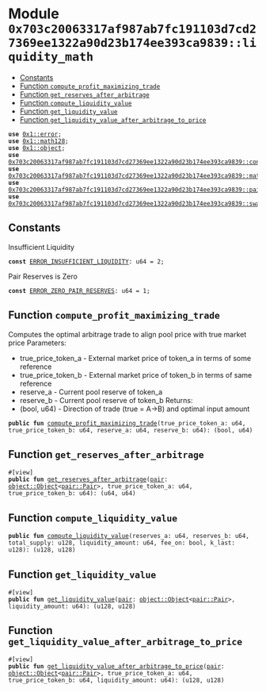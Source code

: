 
<a id="0x703c20063317af987ab7fc191103d7cd27369ee1322a90d23b174ee393ca9839_liquidity_math"></a>

# Module `0x703c20063317af987ab7fc191103d7cd27369ee1322a90d23b174ee393ca9839::liquidity_math`



-  [Constants](#@Constants_0)
-  [Function `compute_profit_maximizing_trade`](#0x703c20063317af987ab7fc191103d7cd27369ee1322a90d23b174ee393ca9839_liquidity_math_compute_profit_maximizing_trade)
-  [Function `get_reserves_after_arbitrage`](#0x703c20063317af987ab7fc191103d7cd27369ee1322a90d23b174ee393ca9839_liquidity_math_get_reserves_after_arbitrage)
-  [Function `compute_liquidity_value`](#0x703c20063317af987ab7fc191103d7cd27369ee1322a90d23b174ee393ca9839_liquidity_math_compute_liquidity_value)
-  [Function `get_liquidity_value`](#0x703c20063317af987ab7fc191103d7cd27369ee1322a90d23b174ee393ca9839_liquidity_math_get_liquidity_value)
-  [Function `get_liquidity_value_after_arbitrage_to_price`](#0x703c20063317af987ab7fc191103d7cd27369ee1322a90d23b174ee393ca9839_liquidity_math_get_liquidity_value_after_arbitrage_to_price)


<pre><code><b>use</b> <a href="">0x1::error</a>;
<b>use</b> <a href="">0x1::math128</a>;
<b>use</b> <a href="">0x1::object</a>;
<b>use</b> <a href="controller.md#0x703c20063317af987ab7fc191103d7cd27369ee1322a90d23b174ee393ca9839_controller">0x703c20063317af987ab7fc191103d7cd27369ee1322a90d23b174ee393ca9839::controller</a>;
<b>use</b> <a href="math.md#0x703c20063317af987ab7fc191103d7cd27369ee1322a90d23b174ee393ca9839_math">0x703c20063317af987ab7fc191103d7cd27369ee1322a90d23b174ee393ca9839::math</a>;
<b>use</b> <a href="pair.md#0x703c20063317af987ab7fc191103d7cd27369ee1322a90d23b174ee393ca9839_pair">0x703c20063317af987ab7fc191103d7cd27369ee1322a90d23b174ee393ca9839::pair</a>;
<b>use</b> <a href="swap_library.md#0x703c20063317af987ab7fc191103d7cd27369ee1322a90d23b174ee393ca9839_swap_library">0x703c20063317af987ab7fc191103d7cd27369ee1322a90d23b174ee393ca9839::swap_library</a>;
</code></pre>



<a id="@Constants_0"></a>

## Constants


<a id="0x703c20063317af987ab7fc191103d7cd27369ee1322a90d23b174ee393ca9839_liquidity_math_ERROR_INSUFFICIENT_LIQUIDITY"></a>

Insufficient Liquidity


<pre><code><b>const</b> <a href="liquidity_math.md#0x703c20063317af987ab7fc191103d7cd27369ee1322a90d23b174ee393ca9839_liquidity_math_ERROR_INSUFFICIENT_LIQUIDITY">ERROR_INSUFFICIENT_LIQUIDITY</a>: u64 = 2;
</code></pre>



<a id="0x703c20063317af987ab7fc191103d7cd27369ee1322a90d23b174ee393ca9839_liquidity_math_ERROR_ZERO_PAIR_RESERVES"></a>

Pair Reserves is Zero


<pre><code><b>const</b> <a href="liquidity_math.md#0x703c20063317af987ab7fc191103d7cd27369ee1322a90d23b174ee393ca9839_liquidity_math_ERROR_ZERO_PAIR_RESERVES">ERROR_ZERO_PAIR_RESERVES</a>: u64 = 1;
</code></pre>



<a id="0x703c20063317af987ab7fc191103d7cd27369ee1322a90d23b174ee393ca9839_liquidity_math_compute_profit_maximizing_trade"></a>

## Function `compute_profit_maximizing_trade`

Computes the optimal arbitrage trade to align pool price with true market price
Parameters:
* true_price_token_a - External market price of token_a in terms of some reference
* true_price_token_b - External market price of token_b in terms of same reference
* reserve_a - Current pool reserve of token_a
* reserve_b - Current pool reserve of token_b
Returns:
* (bool, u64) - Direction of trade (true = A->B) and optimal input amount


<pre><code><b>public</b> <b>fun</b> <a href="liquidity_math.md#0x703c20063317af987ab7fc191103d7cd27369ee1322a90d23b174ee393ca9839_liquidity_math_compute_profit_maximizing_trade">compute_profit_maximizing_trade</a>(true_price_token_a: u64, true_price_token_b: u64, reserve_a: u64, reserve_b: u64): (bool, u64)
</code></pre>



<a id="0x703c20063317af987ab7fc191103d7cd27369ee1322a90d23b174ee393ca9839_liquidity_math_get_reserves_after_arbitrage"></a>

## Function `get_reserves_after_arbitrage`



<pre><code>#[view]
<b>public</b> <b>fun</b> <a href="liquidity_math.md#0x703c20063317af987ab7fc191103d7cd27369ee1322a90d23b174ee393ca9839_liquidity_math_get_reserves_after_arbitrage">get_reserves_after_arbitrage</a>(<a href="pair.md#0x703c20063317af987ab7fc191103d7cd27369ee1322a90d23b174ee393ca9839_pair">pair</a>: <a href="_Object">object::Object</a>&lt;<a href="pair.md#0x703c20063317af987ab7fc191103d7cd27369ee1322a90d23b174ee393ca9839_pair_Pair">pair::Pair</a>&gt;, true_price_token_a: u64, true_price_token_b: u64): (u64, u64)
</code></pre>



<a id="0x703c20063317af987ab7fc191103d7cd27369ee1322a90d23b174ee393ca9839_liquidity_math_compute_liquidity_value"></a>

## Function `compute_liquidity_value`



<pre><code><b>public</b> <b>fun</b> <a href="liquidity_math.md#0x703c20063317af987ab7fc191103d7cd27369ee1322a90d23b174ee393ca9839_liquidity_math_compute_liquidity_value">compute_liquidity_value</a>(reserves_a: u64, reserves_b: u64, total_supply: u128, liquidity_amount: u64, fee_on: bool, k_last: u128): (u128, u128)
</code></pre>



<a id="0x703c20063317af987ab7fc191103d7cd27369ee1322a90d23b174ee393ca9839_liquidity_math_get_liquidity_value"></a>

## Function `get_liquidity_value`



<pre><code>#[view]
<b>public</b> <b>fun</b> <a href="liquidity_math.md#0x703c20063317af987ab7fc191103d7cd27369ee1322a90d23b174ee393ca9839_liquidity_math_get_liquidity_value">get_liquidity_value</a>(<a href="pair.md#0x703c20063317af987ab7fc191103d7cd27369ee1322a90d23b174ee393ca9839_pair">pair</a>: <a href="_Object">object::Object</a>&lt;<a href="pair.md#0x703c20063317af987ab7fc191103d7cd27369ee1322a90d23b174ee393ca9839_pair_Pair">pair::Pair</a>&gt;, liquidity_amount: u64): (u128, u128)
</code></pre>



<a id="0x703c20063317af987ab7fc191103d7cd27369ee1322a90d23b174ee393ca9839_liquidity_math_get_liquidity_value_after_arbitrage_to_price"></a>

## Function `get_liquidity_value_after_arbitrage_to_price`



<pre><code>#[view]
<b>public</b> <b>fun</b> <a href="liquidity_math.md#0x703c20063317af987ab7fc191103d7cd27369ee1322a90d23b174ee393ca9839_liquidity_math_get_liquidity_value_after_arbitrage_to_price">get_liquidity_value_after_arbitrage_to_price</a>(<a href="pair.md#0x703c20063317af987ab7fc191103d7cd27369ee1322a90d23b174ee393ca9839_pair">pair</a>: <a href="_Object">object::Object</a>&lt;<a href="pair.md#0x703c20063317af987ab7fc191103d7cd27369ee1322a90d23b174ee393ca9839_pair_Pair">pair::Pair</a>&gt;, true_price_token_a: u64, true_price_token_b: u64, liquidity_amount: u64): (u128, u128)
</code></pre>
